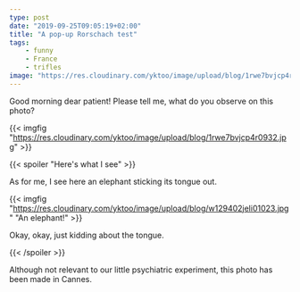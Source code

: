 ```yaml
---
type: post
date: "2019-09-25T09:05:19+02:00"
title: "A pop-up Rorschach test"
tags:
    - funny
    - France
    - trifles
image: "https://res.cloudinary.com/yktoo/image/upload/blog/1rwe7bvjcp4r0932.jpg"
---
```


Good morning dear patient! Please tell me, what do you observe on this photo?

<!--more-->

{{< imgfig "https://res.cloudinary.com/yktoo/image/upload/blog/1rwe7bvjcp4r0932.jpg" >}}

{{< spoiler "Here's what I see" >}}

As for me, I see here an elephant sticking its tongue out.

{{< imgfig "https://res.cloudinary.com/yktoo/image/upload/blog/w129402jeli01023.jpg" "An elephant!" >}}

Okay, okay, just kidding about the tongue.

{{< /spoiler >}}

Although not relevant to our little psychiatric experiment, this photo has been made in Cannes.
